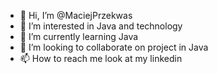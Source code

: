 - 👋 Hi, I’m @MaciejPrzekwas
- 👀 I’m interested in Java and technology
- 🌱 I’m currently learning Java 
- 💞️ I’m looking to collaborate on project in Java
- 📫 How to reach me look at my linkedin

<!---

--->
